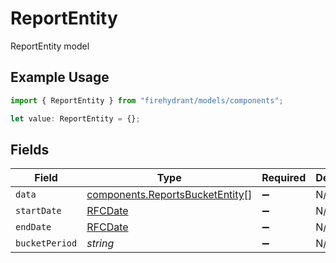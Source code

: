 # ReportEntity

ReportEntity model

## Example Usage

```typescript
import { ReportEntity } from "firehydrant/models/components";

let value: ReportEntity = {};
```

## Fields

| Field                                                                              | Type                                                                               | Required                                                                           | Description                                                                        |
| ---------------------------------------------------------------------------------- | ---------------------------------------------------------------------------------- | ---------------------------------------------------------------------------------- | ---------------------------------------------------------------------------------- |
| `data`                                                                             | [components.ReportsBucketEntity](../../models/components/reportsbucketentity.md)[] | :heavy_minus_sign:                                                                 | N/A                                                                                |
| `startDate`                                                                        | [RFCDate](../../types/rfcdate.md)                                                  | :heavy_minus_sign:                                                                 | N/A                                                                                |
| `endDate`                                                                          | [RFCDate](../../types/rfcdate.md)                                                  | :heavy_minus_sign:                                                                 | N/A                                                                                |
| `bucketPeriod`                                                                     | *string*                                                                           | :heavy_minus_sign:                                                                 | N/A                                                                                |